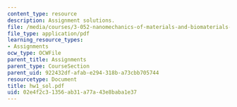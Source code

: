 ```yaml
---
content_type: resource
description: Assignment solutions.
file: /media/courses/3-052-nanomechanics-of-materials-and-biomaterials-spring-2007/02e4f2c31356ab31a77a43e8baba1e37_hw1_sol.pdf
file_type: application/pdf
learning_resource_types:
- Assignments
ocw_type: OCWFile
parent_title: Assignments
parent_type: CourseSection
parent_uid: 922432df-afab-e294-318b-a73cbb705744
resourcetype: Document
title: hw1_sol.pdf
uid: 02e4f2c3-1356-ab31-a77a-43e8baba1e37
---
```

